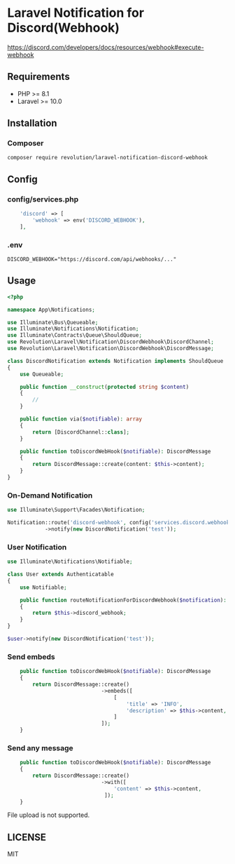 # Laravel Notification for Discord(Webhook)

https://discord.com/developers/docs/resources/webhook#execute-webhook


## Requirements
- PHP >= 8.1
- Laravel >= 10.0

## Installation

### Composer
```
composer require revolution/laravel-notification-discord-webhook
```

## Config

### config/services.php
```php
    'discord' => [
        'webhook' => env('DISCORD_WEBHOOK'),
    ],
```

### .env
```
DISCORD_WEBHOOK="https://discord.com/api/webhooks/..."
```

## Usage

```php
<?php

namespace App\Notifications;

use Illuminate\Bus\Queueable;
use Illuminate\Notifications\Notification;
use Illuminate\Contracts\Queue\ShouldQueue;
use Revolution\Laravel\Notification\DiscordWebhook\DiscordChannel;
use Revolution\Laravel\Notification\DiscordWebhook\DiscordMessage;

class DiscordNotification extends Notification implements ShouldQueue
{
    use Queueable;

    public function __construct(protected string $content)
    {
        //
    }

    public function via($notifiable): array
    {
        return [DiscordChannel::class];
    }

    public function toDiscordWebHook($notifiable): DiscordMessage
    {
        return DiscordMessage::create(content: $this->content);
    }
}
```

### On-Demand Notification

```php
use Illuminate\Support\Facades\Notification;

Notification::route('discord-webhook', config('services.discord.webhook')))
            ->notify(new DiscordNotification('test'));
```

### User Notification

```php
use Illuminate\Notifications\Notifiable;

class User extends Authenticatable
{
    use Notifiable;

    public function routeNotificationForDiscordWebhook($notification): string
    {
        return $this->discord_webhook;
    }
}
```

```php
$user->notify(new DiscordNotification('test'));
```

### Send embeds

```php
    public function toDiscordWebHook($notifiable): DiscordMessage
    {
        return DiscordMessage::create()
                              ->embeds([
                                  [
                                      'title' => 'INFO',
                                      'description' => $this->content,
                                  ]
                              ]);
    }
```

### Send any message

```php
    public function toDiscordWebHook($notifiable): DiscordMessage
    {
        return DiscordMessage::create()
                              ->with([
                                  'content' => $this->content,
                               ]);
    }
```

File upload is not supported.

## LICENSE
MIT  
